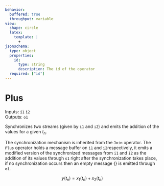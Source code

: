 ```yaml
---
behavior:
  buffered: true
  throughput: variable
view:
  shape: circle
  latex:
    template: |
      +
jsonschema:
  type: object
  properties:
    id:
      type: string
      description: The id of the operator
  required: ["id"]
---
```


# Plus

Inputs: `i1` `i2`  
Outputs: `o1`

Synchronizes two streams (given by `i1` and `i2`) and emits the addition of the values for a given $t_n$.

The synchronization mechanism is inherited from the `Join` operator. The `Plus` operator holds a message buffer on `i1` and `i2`respectively, it emits a modified version of the synchronized messages from `i1` and `i2` as the addition of its values through `o1` right after the synchronization takes place, if no synchronization occurs then an empty message {} is emitted through `o1`.

$$y(t_n)=x_1(t_n) + x_2(t_n)$$